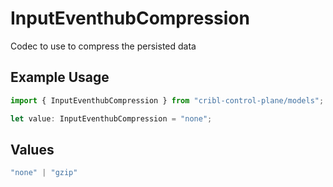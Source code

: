 # InputEventhubCompression

Codec to use to compress the persisted data

## Example Usage

```typescript
import { InputEventhubCompression } from "cribl-control-plane/models";

let value: InputEventhubCompression = "none";
```

## Values

```typescript
"none" | "gzip"
```